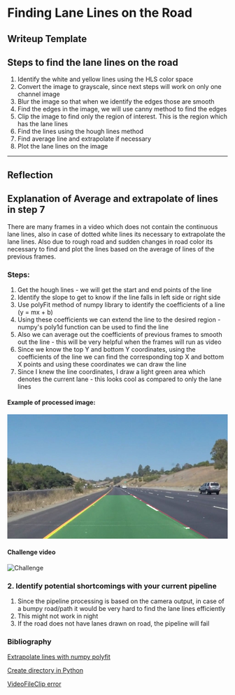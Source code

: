 # **Finding Lane Lines on the Road** 

## Writeup Template

## Steps to find the lane lines on the road
1. Identify the white and yellow lines using the HLS color space
2. Convert the image to grayscale, since next steps will work on only one channel image
3. Blur the image so that when we identify the edges those are smooth
4. Find the edges in the image, we will use canny method to find the edges
5. Clip the image to find only the region of interest. This is the region which has the lane lines 
6. Find the lines using the hough lines method
7. Find average line and extrapolate if necessary
8. Plot the lane lines on the image


---

## Reflection

## Explanation of Average and extrapolate of lines in step 7

There are many frames in a video which does not contain the continuous lane lines, also in case of dotted white lines its necessary to extrapolate the lane lines.
Also due to rough road and sudden changes in road color its necessary to find and plot the lines based on the average of lines of the previous frames.
### Steps:
1. Get the hough lines - we will get the start and end points of the line
2. Identify the slope to get to know if the line falls in left side or right side
3. Use polyFit method of numpy library to identify the coefficients of a line (y = mx + b)
4. Using these coefficients we can extend the line to the desired region - numpy's poly1d function can be used to find the line
5. Also we can average out the coefficients of previous frames to smooth out the line - this will be very helpful when the frames will run as video
6. Since we know the top Y and bottom Y coordinates, using the coefficients of the line we can find the corresponding top X and bottom X points and using these coordinates we can draw the line
7. Since I knew the line coordinates, I draw a light green area which denotes the current lane - this looks cool as compared to only the lane lines

#### Example of processed image:

![Processed Image](./solidYellowCurve.jpg?raw=true "Processed Image")

#### Challenge video

![Challenge](./challenge.gif?raw=true "Challenge")


### 2. Identify potential shortcomings with your current pipeline

1. Since the pipeline processing is based on the camera output, in case of a bumpy road/path it would be very hard to find the lane lines efficiently
2. This might not work in night
3. If the road does not have lanes drawn on road, the pipeline will fail 

### Bibliography
[Extrapolate lines with numpy polyfit](https://peteris.rocks/blog/extrapolate-lines-with-numpy-polyfit/)

[Create directory in Python](https://stackoverflow.com/questions/12517451/automatically-creating-directories-with-file-output)

[VideoFileClip error](https://stackoverflow.com/questions/43966523/getting-oserror-winerror-6-the-handle-is-invalid-in-videofileclip-function)
